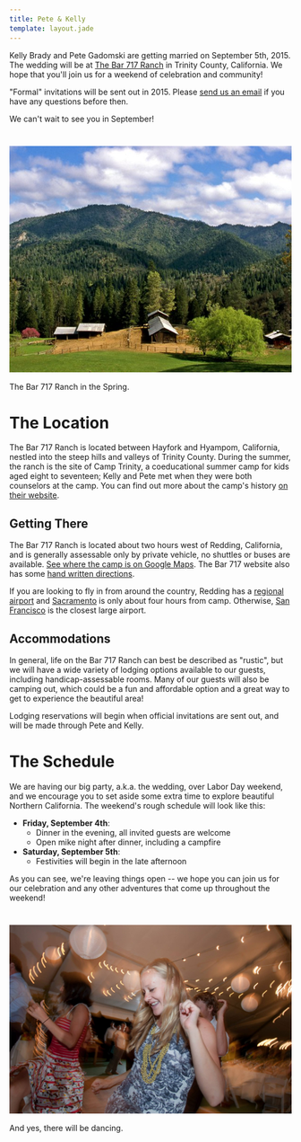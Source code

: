```yaml
---
title: Pete & Kelly
template: layout.jade
---
```


Kelly Brady and Pete Gadomski are getting married on September 5th, 2015.
The wedding will be at [The Bar 717 Ranch](http://www.bar717.com/) in Trinity County, California.
We hope that you'll join us for a weekend of celebration and community!

"Formal" invitations will be sent out in 2015.
Please [send us an email](mailto:questions@bradygadomski.com) if you have any questions before then.

We can't wait to see you in September!

<div class="row" style="margin-top: 40px;">
<div class="col-md-8 col-md-offset-2">
<div class="thumbnail">
  <img src="bar-717-spring.jpg" class="img-responsive">
  <div class="caption">
    <p>The Bar 717 Ranch in the Spring.</p>
  </div>
</div>
</div>
</div>


# The Location

The Bar 717 Ranch is located between Hayfork and Hyampom, California, nestled into the steep hills and valleys of Trinity County.
During the summer, the ranch is the site of Camp Trinity, a coeducational summer camp for kids aged eight to seventeen; Kelly and Pete met when they were both counselors at the camp.
You can find out more about the camp's history [on their website](http://www.bar717.com/history/).

## Getting There

The Bar 717 Ranch is located about two hours west of Redding, California, and is generally assessable only by private vehicle, no shuttles or buses are available.
[See where the camp is on Google Maps](https://www.google.com/maps/place/Bar+717+Ranch/@40.6205833,-123.3770636,15z/data=!4m2!3m1!1s0x54d3bd20c45d22b5:0x636ee857e506bb94).
The Bar 717 website also has some [hand written directions](http://www.bar717.com/about-us/location/).

If you are looking to fly in from around the country, Redding has a [regional airport](http://www.ci.redding.ca.us/transeng/airports/index.htm) and [Sacramento](http://www.sacramento.aero/smf/) is only about four hours from camp.
Otherwise, [San Francisco](http://www.flysfo.com/) is the closest large airport.


## Accommodations

In general, life on the Bar 717 Ranch can best be described as "rustic", but we will have a wide variety of lodging options available to our guests, including handicap-assessable rooms.
Many of our guests will also be camping out, which could be a fun and affordable option and a great way to get to experience the beautiful area!

Lodging reservations will begin when official invitations are sent out, and will be made through Pete and Kelly.


# The Schedule

We are having our big party, a.k.a. the wedding, over Labor Day weekend, and we encourage you to set aside some extra time to explore beautiful Northern California.
The weekend's rough schedule will look like this:

- **Friday, September 4th**: 
  - Dinner in the evening, all invited guests are welcome
  - Open mike night after dinner, including a campfire
- **Saturday, September 5th**:
  - Festivities will begin in the late afternoon

As you can see, we're leaving things open -- we hope you can join us for our celebration and any other adventures that come up throughout the weekend!

<div class="row" style="margin-top: 40px;">
<div class="col-md-6 col-md-offset-3">
<div class="thumbnail">
  <img src="dancing.jpg" class="img-responsive">
  <div class="caption">
    <p>And yes, there will be dancing.</p>
  </div>
</div>
</div>
</div>
